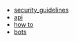 + [security_guidelines](https://core.telegram.org/mtproto/security_guidelines)
+ [api](https://core.telegram.org/bots/api)
+ [how to](https://github.com/rubenlagus/TelegramBots/blob/master/HOWTO.md)
+ [bots](https://core.telegram.org/bots)

